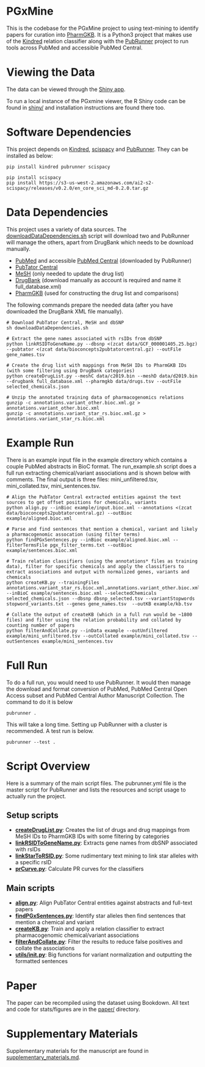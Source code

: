 # PGxMine

This is the codebase for the PGxMine project to using text-mining to identify papers for curation into [PharmGKB](https://www.pharmgkb.org). It is a Python3 project that makes use of the [Kindred](https://github.com/jakelever/kindred) relation classifier along with the [PubRunner](https://github.com/jakelever/pubrunner) project to run tools across PubMed and accessible PubMed Central.

# Viewing the Data

The data can be viewed through the [Shiny app](http://bionlp.bcgsc.ca/pgxmine/).

To run a local instance of the PGxmine viewer, the R Shiny code can be found in [shiny/](https://github.com/jakelever/pgxmine/tree/master/shiny) and installation instructions are found there too.

# Software Dependencies

This project depends on [Kindred](https://github.com/jakelever/kindred), [scispacy](https://allenai.github.io/scispacy/) and [PubRunner](https://github.com/jakelever/pubrunner). They can be installed as below:

```
pip install kindred pubrunner scispacy

pip install scispacy
pip install https://s3-us-west-2.amazonaws.com/ai2-s2-scispacy/releases/v0.2.0/en_core_sci_md-0.2.0.tar.gz
```

# Data Dependencies

This project uses a variety of data sources. The [downloadDataDependencies.sh](https://github.com/jakelever/pgxmine/blob/master/downloadDataDependencies.sh) script will download two and PubRunner will manage the others, apart from DrugBank which needs to be download manually.

- [PubMed](https://www.nlm.nih.gov/databases/download/pubmed_medline.html) and accessible [PubMed Central](https://www.ncbi.nlm.nih.gov/pmc/tools/ftp/) (downloaded by PubRunner)
- [PubTator Central](https://www.ncbi.nlm.nih.gov/research/pubtator/)
- [MeSH](https://www.nlm.nih.gov/databases/download/mesh.html) (only needed to update the drug list)
- [DrugBank](https://www.drugbank.ca/releases/latest) (download manually as account is required and name it full\_database.xml)
- [PharmGKB](https://www.pharmgkb.org/downloads) (used for constructing the drug list and comparisons)

The following commands prepare the needed data (after you have downloaded the DrugBank XML file manually).

```
# Download PubTator Central, MeSH and dbSNP
sh downloadDataDependencies.sh

# Extract the gene names associated with rsIDs from dbSNP
python linkRSIDToGeneName.py --dbsnp <(zcat data/GCF_000001405.25.bgz) --pubtator <(zcat data/bioconcepts2pubtatorcentral.gz) --outFile gene_names.tsv

# Create the drug list with mappings from MeSH IDs to PharmGKB IDs (with some filtering using DrugBank categories)
python createDrugList.py --meshC data/c2019.bin --meshD data/d2019.bin --drugbank full_database.xml --pharmgkb data/drugs.tsv --outFile selected_chemicals.json

# Unzip the annotated training data of pharmacogenomics relations
gunzip -c annotations.variant_other.bioc.xml.gz > annotations.variant_other.bioc.xml
gunzip -c annotations.variant_star_rs.bioc.xml.gz > annotations.variant_star_rs.bioc.xml
```

# Example Run

There is an example input file in the example directory which contains a couple PubMed abstracts in BioC format. The run\_example.sh script does a full run extracting chemical/variant associations and is shown below with comments. The final output is three files: mini\_unfiltered.tsv, mini\_collated.tsv, mini\_sentences.tsv.

```
# Align the PubTator Central extracted entities against the text sources to get offset positions for chemicals, variants
python align.py --inBioc example/input.bioc.xml --annotations <(zcat data/bioconcepts2pubtatorcentral.gz) --outBioc example/aligned.bioc.xml

# Parse and find sentences that mention a chemical, variant and likely a pharmacogenomic assocation (using filter terms)
python findPGxSentences.py --inBioc example/aligned.bioc.xml --filterTermsFile pgx_filter_terms.txt --outBioc example/sentences.bioc.xml

# Train relation classifiers (using the annotations* files as training data), filter for specific chemicals and apply the classifiers to extract associations and output with normalized genes, variants and chemicals
python createKB.py --trainingFiles annotations.variant_star_rs.bioc.xml,annotations.variant_other.bioc.xml --inBioC example/sentences.bioc.xml --selectedChemicals selected_chemicals.json --dbsnp dbsnp_selected.tsv --variantStopwords stopword_variants.txt --genes gene_names.tsv  --outKB example/kb.tsv

# Collate the output of createKB (which in a full run would be ~1800 files) and filter using the relation probability and collated by counting number of papers
python filterAndCollate.py --inData example --outUnfiltered example/mini_unfiltered.tsv --outCollated example/mini_collated.tsv --outSentences example/mini_sentences.tsv
```

# Full Run

To do a full run, you would need to use PubRunner. It would then manage the download and format conversion of PubMed, PubMed Central Open Access subset and PubMed Central Author Manuscript Collection. The command to do it is below

```
pubrunner .
```

This will take a long time. Setting up PubRunner with a cluster is recommended. A test run is below.

```
pubrunner --test .
```

# Script Overview

Here is a summary of the main script files. The pubrunner.yml file is the master script for PubRunner and lists the resources and script usage to actually run the project.

## Setup scripts

- **[createDrugList.py](https://github.com/jakelever/pgxmine/blob/master/createDrugList.py)**: Creates the list of drugs and drug mappings from MeSH IDs to PharmGKB IDs with some filtering by categories
- **[linkRSIDToGeneName.py](https://github.com/jakelever/pgxmine/blob/master/linkRSIDToGeneName.py)**: Extracts gene names from dbSNP associated with rsIDs
- **[linkStarToRSID.py](https://github.com/jakelever/pgxmine/blob/master/linkStarToRSID.py)**: Some rudimentary text mining to link star alleles with a specific rsID
- **[prCurve.py](https://github.com/jakelever/pgxmine/blob/master/prCurve.py)**: Calculate PR curves for the classifiers

## Main scripts

- **[align.py](https://github.com/jakelever/pgxmine/blob/master/align.py)**: Align PubTator Central entities against abstracts and full-text papers
- **[findPGxSentences.py](https://github.com/jakelever/pgxmine/blob/master/findPGxSentences.py)**: Identify star alleles then find sentences that mention a chemical and variant
- **[createKB.py](https://github.com/jakelever/pgxmine/blob/master/createKB.py)**: Train and apply a relation classifier to extract pharmacogenomic chemical/variant associations
- **[filterAndCollate.py](https://github.com/jakelever/pgxmine/blob/master/filterAndCollate.py)**: Filter the results to reduce false positives and collate the associations
- **[utils/__init__.py](https://github.com/jakelever/pgxmine/blob/master/utils/__init__.py)**: Big functions for variant normalization and outputting the formatted sentences

# Paper

The paper can be recompiled using the dataset using Bookdown. All text and code for stats/figures are in the [paper/](https://github.com/jakelever/pgxmine/tree/master/paper) directory.

# Supplementary Materials

Supplementary materials for the manuscript are found in [supplementary\_materials.md](https://github.com/jakelever/pgxmine/blob/master/supplementary_materials.md).

